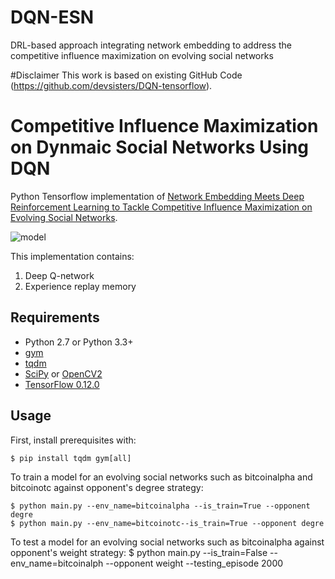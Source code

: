 # DQN-ESN
DRL-based approach integrating network embedding to address the competitive influence maximization on evolving social networks

#Disclaimer
This work is based on existing GitHub Code (https://github.com/devsisters/DQN-tensorflow).

# Competitive Influence Maximization on Dynmaic Social Networks Using DQN

Python Tensorflow implementation of [Network Embedding Meets Deep Reinforcement Learning to Tackle Competitive Influence Maximization on Evolving Social Networks](https://ieeexplore.ieee.org/abstract/document/9564111).

![model](assets/model.png)

This implementation contains:

1. Deep Q-network
2. Experience replay memory



## Requirements

- Python 2.7 or Python 3.3+
- [gym](https://github.com/openai/gym)
- [tqdm](https://github.com/tqdm/tqdm)
- [SciPy](http://www.scipy.org/install.html) or [OpenCV2](http://opencv.org/)
- [TensorFlow 0.12.0](https://github.com/tensorflow/tensorflow/tree/r0.12)


## Usage

First, install prerequisites with:

    $ pip install tqdm gym[all]

To train a model for an evolving social networks such as bitcoinalpha and bitcoinotc against opponent's degree strategy:

    $ python main.py --env_name=bitcoinalpha --is_train=True --opponent degre
    $ python main.py --env_name=bitcoinotc--is_train=True --opponent degre

To test a model for an evolving social networks such as bitcoinalpha against opponent's weight strategy:
    $ python main.py --is_train=False --env_name=bitcoinalph --opponent weight --testing_episode 2000
